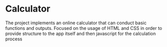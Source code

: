 # Calculator
The project implements an online calculator that can conduct basic functions and outputs. Focused on the usage of HTML and CSS in order to provide structure to the app itself and then javascript for the calculation process
